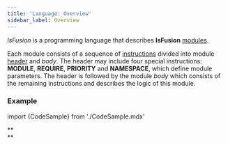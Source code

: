 ```yaml
---
title: 'Language: Overview'
sidebar_label: Overview
---
```


*lsFusion* is a programming language that describes **lsFusion** [modules](Modules.md).

Each module consists of a sequence of [instructions](Instructions.md) divided into module [header](Module_header.md) and *body*. The header may include four special instructions: **MODULE**, **REQUIRE**, **PRIORITY** and **NAMESPACE**, which define module parameters. The header is followed by the module *body* which consists of the remaining instructions and describes the logic of this module.

### Example

import {CodeSample} from './CodeSample.mdx'

<CodeSample url="https://documentation.lsfusion.org/sample?file=LanguageSample"/>

**  
**
